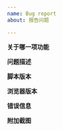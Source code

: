 ```yaml
---
name: Bug report
about: 报告问题

---
```

<!-- Tip: 最好先在预览离线版(Preview Offline)中测试一下, 有些问题可能已经修复了但还未正式发布 -->

**关于哪一项功能**
<!-- 例如夜间模式 -->


**问题描述**
<!-- 如何重现此问题, 在哪个页面里出现这个问题 -->


**脚本版本**
<!-- 例如正式版1.8.0 -->


**浏览器版本**
<!-- 例如Chrome 74 -->


**错误信息**
<!-- 脚本直接报告的内部错误信息, 或者浏览器开发者工具(F12 或 Ctrl+Shift+I 召唤)里Console一栏的输出, 详见 https://github.com/the1812/Bilibili-Evolved/wiki/查看浏览器输出的信息 -->


**附加截图**
